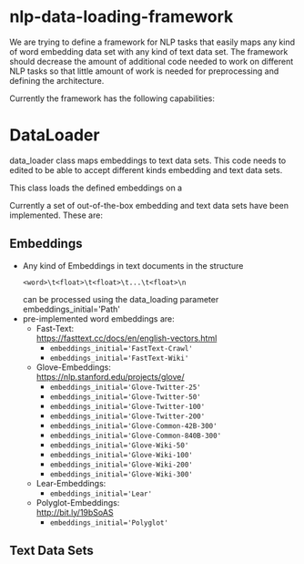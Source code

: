 # nlp-data-loading-framework
We are trying to define a framework for NLP tasks that easily maps any kind of word embedding data set with any kind of text data set. The framework should decrease the amount of additional code needed to work on different NLP tasks so that little amount of work is needed for preprocessing and defining the architecture. 

Currently the framework has the following capabilities:

# DataLoader
data_loader class maps embeddings to text data sets. This code needs to edited to be able to accept different kinds embedding and text data sets. <br/>

This class loads the defined embeddings on a 

Currently a set of out-of-the-box embedding and text data sets have been implemented. These are:

## Embeddings
  - Any kind of Embeddings in text documents in the structure 
      ```
      <word>\t<float>\t<float>\t...\t<float>\n
      ```
    can be processed using the data_loading parameter embeddings_initial='Path'
  - pre-implemented word embeddings are:
      - Fast-Text: <br/>
          https://fasttext.cc/docs/en/english-vectors.html
          - `embeddings_initial='FastText-Crawl'`
          - `embeddings_initial='FastText-Wiki'`
      - Glove-Embeddings:<br/>
          https://nlp.stanford.edu/projects/glove/
          - `embeddings_initial='Glove-Twitter-25'`
          - `embeddings_initial='Glove-Twitter-50'`
          - `embeddings_initial='Glove-Twitter-100'`
          - `embeddings_initial='Glove-Twitter-200'`
          - `embeddings_initial='Glove-Common-42B-300'`
          - `embeddings_initial='Glove-Common-840B-300'`
          - `embeddings_initial='Glove-Wiki-50'`
          - `embeddings_initial='Glove-Wiki-100'`
          - `embeddings_initial='Glove-Wiki-200'`
          - `embeddings_initial='Glove-Wiki-300'`
       - Lear-Embeddings: <br/>
          - `embeddings_initial='Lear'`
       - Polyglot-Embeddings: <br/>
          http://bit.ly/19bSoAS
          - `embeddings_initial='Polyglot'`
 
## Text Data Sets
  

